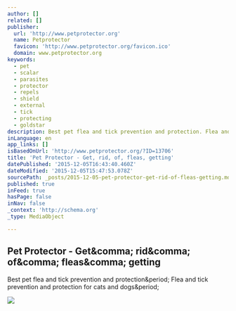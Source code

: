 ```yaml
---
author: []
related: []
publisher:
  url: 'http://www.petprotector.org'
  name: Petprotector
  favicon: 'http://www.petprotector.org/favicon.ico'
  domain: www.petprotector.org
keywords:
  - pet
  - scalar
  - parasites
  - protector
  - repels
  - shield
  - external
  - tick
  - protecting
  - goldstar
description: Best pet flea and tick prevention and protection. Flea and tick prevention and protection for cats and dogs.
inLanguage: en
app_links: []
isBasedOnUrl: 'http://www.petprotector.org/?ID=13706'
title: 'Pet Protector - Get, rid, of, fleas, getting'
datePublished: '2015-12-05T16:43:40.460Z'
dateModified: '2015-12-05T15:47:53.078Z'
sourcePath: _posts/2015-12-05-pet-protector-get-rid-of-fleas-getting.md
published: true
inFeed: true
hasPage: false
inNav: false
_context: 'http://schema.org'
_type: MediaObject

---
```

<article style=""><h1>Pet Protector - Get&amp;comma; rid&amp;comma; of&amp;comma; fleas&amp;comma; getting</h1><p>Best pet flea and tick prevention and protection&amp;period; Flea and tick prevention and protection for cats and dogs&amp;period;</p><img src="http://www.petprotector.org/Content/GetImage?id=1202&amp;v=1&amp;h=200&amp;w=200" /></article>